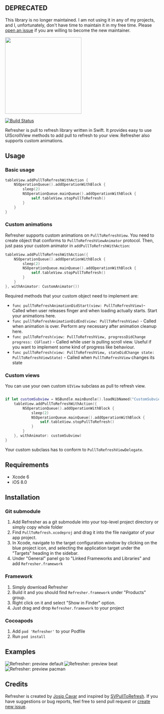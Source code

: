 ## DEPRECATED
This library is no longer maintained.
I am not using it in any of my projects, and I, unfortunately, don't have time to maintain it in my free time.
Please [open an issue](https://github.com/jcavar/refresher/issues/new) if you are willing to become the new maintainer.

<img src="https://raw.githubusercontent.com/jcavar/refresher/master/refresher.png" width="250" />

[![Build Status](https://travis-ci.org/jcavar/refresher.svg)](https://travis-ci.org/jcavar/refresher)
 
Refresher is pull to refresh library written in Swift. It provides easy to use UIScrollView methods to add pull to refresh to your view. 
Refresher also supports custom animations.

## Usage

### Basic usage

```swift
tableView.addPullToRefreshWithAction {
	NSOperationQueue().addOperationWithBlock {
    	sleep(2)
        NSOperationQueue.mainQueue().addOperationWithBlock {
        	self.tableView.stopPullToRefresh()
        }
    }
}
```

### Custom animations

Refresher supports custom animations on `PullToRefreshView`. You need to create object that conforms to `PullToRefreshViewAnimator` protocol.
Then, just pass your custom animator in `addPullToRefrshWithAction`:

```swift
tableView.addPullToRefreshWithAction({           
  	NSOperationQueue().addOperationWithBlock {
   		sleep(2)
        NSOperationQueue.mainQueue().addOperationWithBlock {
        	self.tableView.stopPullToRefresh()
        }
    }
}, withAnimator: CustomAnimator())
```

Required methods that your custom object need to implement are:

*   `func pullToRefreshAnimationDidStart(view: PullToRefreshView)`- Called when user releases finger and when loading actually starts. Start your animations here.
*   `func pullToRefreshAnimationDidEnd(view: PullToRefreshView)` - Called when animation is over. Perform any necessary after animation cleanup here.
*   `func pullToRefresh(view: PullToRefreshView, progressDidChange progress: CGFloat)` - Called while user is pulling scroll view. Useful if you want to implement some kind of progress like behaviour.
*   `func pullToRefresh(view: PullToRefreshView, stateDidChange state: PullToRefreshViewState)` - Called when `PullToRefreshView` changes its state  


### Custom views

You can use your own custom `UIView` subclass as pull to refresh view.

```swift

if let customSubview = NSBundle.mainBundle().loadNibNamed("CustomSubview", owner: self, options: nil).first as? CustomSubview {
	tableView.addPullToRefreshWithAction({
		NSOperationQueue().addOperationWithBlock {
			sleep(2)
			NSOperationQueue.mainQueue().addOperationWithBlock {
				self.tableView.stopPullToRefresh()
			}
		}
	}, withAnimator: customSubview)
}
```

Your custom subclass has to conform to `PullToRefreshViewDelegate`.

## Requirements

*	Xcode 6
*	iOS 8.0

## Installation

### Git submodule

1.	Add Refresher as a git submodule into your top-level project directory or simply copy whole folder
2.	Find `PullToRefresh.xcodeproj` and drag it into the file navigator of your app project.
3.	In Xcode, navigate to the target configuration window by clicking on the blue project icon, and selecting the application target under the "Targets" heading in the sidebar.
4.	Under "General" panel go to "Linked Frameworks and Libraries" and add `Refresher.framework`

### Framework

1.	Simply download Refresher
2.	Build it and you should find `Refresher.framework` under "Products" group.
3.	Right click on it and select "Show in Finder" option.
4.	Just drag and drop `Refresher.framework` to your project

### Cocoapods

1.	Add `pod 'Refresher'` to your Podfile
2.	Run `pod install`

## Examples

![Refresher: preview default](https://raw.githubusercontent.com/jcavar/refresher/master/previews/anim_default.gif)
![Refresher: preview beat](https://raw.githubusercontent.com/jcavar/refresher/master/previews/anim_beat.gif)
![Refresher: preview pacman](https://raw.githubusercontent.com/jcavar/refresher/master/previews/anim_pacman.gif)

## Credits

Refresher is created by [Josip Ćavar](https://twitter.com/josip04) and inspired by [SVPullToRefresh](https://github.com/samvermette/SVPullToRefresh/). If you have suggestions or bug reports, feel free to send pull request or [create new issue](https://github.com/jcavar/refresher/issues/new).


